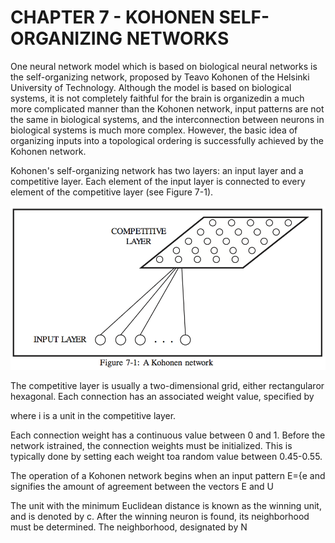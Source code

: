 # CHAPTER 7 - KOHONEN SELF-ORGANIZING NETWORKS

One neural network model which is based on biological neural networks is the self-organizing network, proposed by Teavo Kohonen of the Helsinki University of Technology. Although the model is based on biological systems, it is not completely faithful for the brain is organizedin a much more complicated manner than the Kohonen network, input patterns are not the same in biological systems, and the interconnection between neurons in biological systems is much more complex.  However, the basic idea of organizing inputs into a topological ordering is successfully achieved by the Kohonen network.


Kohonen's self-organizing network has two layers: an input layer and a competitive layer. Each element of the input layer is connected to every element of the competitive layer (see Figure 7-1).  

![Figure 7-1](../png/ch07_01.png "Figure 7-1")

The competitive layer is usually a two-dimensional grid, either rectangularor hexagonal.  Each connection has an associated weight value, specified by

where
i is a unit in the competitive layer.

Each connection weight has a continuous value between 0 and 1.  Before the network istrained, the connection weights must be initialized.  This is typically done by setting each weight toa random value between 0.45-0.55.

The operation of a Kohonen network begins when an input pattern E={e
and signifies the amount of agreement between the vectors E and U

The unit with the minimum Euclidean distance is known as the winning unit, and is denoted by c.
After the winning neuron is found, its neighborhood must be determined.  The neighborhood, designated by N

